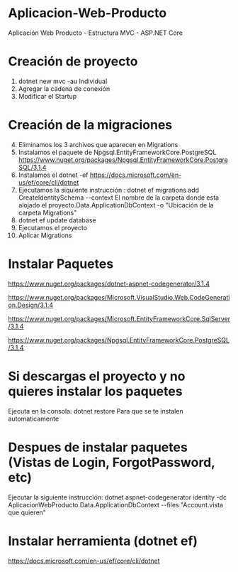 # Aplicacion-Web-Producto
Aplicación Web Producto - Estructura MVC - ASP.NET Core



# Creación de proyecto 

1. dotnet new mvc -au Individual
2. Agregar la cadena de conexión
3. Modificar el Startup

# Creación de la migraciones

4. Eliminamos los 3 archivos que aparecen en Migrations
5. Instalamos el paquete de Npgsql.EntityFrameworkCore.PostgreSQL
https://www.nuget.org/packages/Npgsql.EntityFrameworkCore.PostgreSQL/3.1.4
6. Instalamos el dotnet -ef 
https://docs.microsoft.com/en-us/ef/core/cli/dotnet
7. Ejecutamos la siquiente instrucción :
dotnet ef migrations add CreateIdentitySchema --context El nombre de la carpeta donde esta alojado el proyecto.Data.ApplicationDbContext -o "Ubicación de la carpeta Migrations"
8. dotnet ef update database
9. Ejecutamos el proyecto
10. Aplicar Migrations



# Instalar Paquetes
https://www.nuget.org/packages/dotnet-aspnet-codegenerator/3.1.4

https://www.nuget.org/packages/Microsoft.VisualStudio.Web.CodeGeneration.Design/3.1.4

https://www.nuget.org/packages/Microsoft.EntityFrameworkCore.SqlServer/3.1.4

https://www.nuget.org/packages/Npgsql.EntityFrameworkCore.PostgreSQL/3.1.4

# Si descargas el proyecto y no quieres instalar los paquetes

Ejecuta en la consola: dotnet restore
Para que se te instalen automaticamente
# Despues de instalar paquetes (Vistas de Login, ForgotPassword, etc)

Ejecutar la siguiente instrucción: 
dotnet aspnet-codegenerator identity -dc AplicacionWebProducto.Data.ApplicationDbContext --files "Account.vista que quieren"

# Instalar herramienta (dotnet ef)

https://docs.microsoft.com/en-us/ef/core/cli/dotnet











